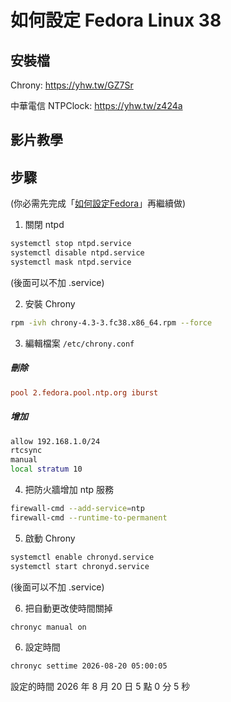 # 如何設定 Fedora Linux 38

## 安裝檔

Chrony: https://yhw.tw/GZ7Sr

中華電信 NTPClock: https://yhw.tw/z424a

## 影片教學
<!--
<video width="560" height="315" controls>
  <source src="/videos/ap-11.srv-content.mp4" type="video/mp4">
  Your browser does not support the video tag.
</video>-->

## 步驟

(你必需先完成「[如何設定Fedora](/fedora/how-to-setup-fedora-linux-2.md)」再繼續做)

1. 關閉 ntpd

```bash
systemctl stop ntpd.service
systemctl disable ntpd.service
systemctl mask ntpd.service
```

(後面可以不加 .service)

2. 安裝 Chrony

```bash
rpm -ivh chrony-4.3-3.fc38.x86_64.rpm --force
```

3. 編輯檔案 ```/etc/chrony.conf```

##### 刪除
```conf
pool 2.fedora.pool.ntp.org iburst
```

##### 增加
```bash
allow 192.168.1.0/24
rtcsync
manual
local stratum 10
```

4. 把防火牆增加 ntp 服務
```bash
firewall-cmd --add-service=ntp
firewall-cmd --runtime-to-permanent
```

5. 啟動 Chrony

```bash
systemctl enable chronyd.service
systemctl start chronyd.service
```
(後面可以不加 .service)

6. 把自動更改使時間關掉   

```bash
chronyc manual on
```


6. 設定時間
```bash
chronyc settime 2026-08-20 05:00:05
```
設定的時間 2026 年 8 月 20 日 5 點 0 分 5 秒

